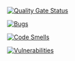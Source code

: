 [![Quality Gate Status](https://sonarcloud.io/api/project_badges/measure?project=ffffffffffffffff0_ex7_sonar&metric=alert_status)](https://sonarcloud.io/summary/new_code?id=ffffffffffffffff0_ex7_sonar)

[![Bugs](https://sonarcloud.io/api/project_badges/measure?project=ffffffffffffffff0_ex7_sonar&metric=bugs)](https://sonarcloud.io/summary/new_code?id=ffffffffffffffff0_ex7_sonar)

[![Code Smells](https://sonarcloud.io/api/project_badges/measure?project=ffffffffffffffff0_ex7_sonar&metric=code_smells)](https://sonarcloud.io/summary/new_code?id=ffffffffffffffff0_ex7_sonar)

[![Vulnerabilities](https://sonarcloud.io/api/project_badges/measure?project=ffffffffffffffff0_ex7_sonar&metric=vulnerabilities)](https://sonarcloud.io/summary/new_code?id=ffffffffffffffff0_ex7_sonar)
